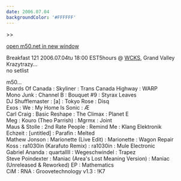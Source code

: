 ```yaml
---
date: 2006.07.04
backgroundColor: '#FFFFFF'
---
```


\>>

[open m50.net in new window](http://m50.net/)

Breakfast 121 2006.07.04tu 18:00 EST5hours @ [WCKS](http://www.wcks.org/), Grand Valley  
Krazytrazy...  
no setlist  

m50...  
Boards Of Canada : Skyliner : Trans Canada Highway : WARP  
Mono Junk : Channel B : Bouquet #9 : Styrax Leaves  
DJ Shufflemaster : \[a\] : Tokyo Rose : Disq  
Exos : We : My Home Is Sonic : Æ  
Carl Craig : Basic Reshape : The Climax : Planet E  
Meg : Kouro (Theo Parrish) : Mgrmx : Joint  
Maus & Stolle : 2nd Rate People : Remind Me : Klang Elektronik  
Echzeit : \[untitled\] : Parafin : Melted  
Mathew Jonson : Marionette (Live Edit) : Marionette : Wagon Repair  
Koss : ra1030in (Karafuto Remix) : ra1030in : Mule Electronic  
Gabriel Ananda : quartalIII : Wegeschwindel : Trapez  
Steve Poindexter : Maniac (Area's Lost Meaning Version) : Maniac (Unreleased & Reworked) EP : Mathematics  
CiM : RNA : Groovetechnology v1.3 : !K7